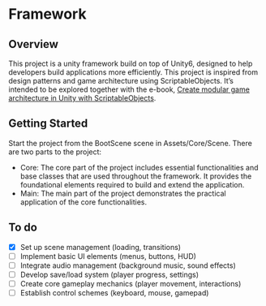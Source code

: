 # Framework

## Overview
This project is a unity framework build on top of Unity6, designed to help developers build applications more efficiently. This  project is inspired from design patterns and game architecture using ScriptableObjects. It’s intended to be explored together with the e-book, [Create modular game architecture in Unity with ScriptableObjects](https://unity.com/resources/create-modular-game-architecture-with-scriptable-objects-ebook).

## Getting Started
Start the project from the BootScene scene in Assets/Core/Scene. There are two parts to the project:

- Core: 
The core part of the project includes essential functionalities and base classes that are used throughout the framework. It provides the foundational elements required to build and extend the application.
- Main:
The main part of the project demonstrates the practical application of the core functionalities.

## To do
- [x] Set up scene management (loading, transitions)
- [ ] Implement basic UI elements (menus, buttons, HUD)
- [ ] Integrate audio management (background music, sound effects)
- [ ] Develop save/load system (player progress, settings)
- [ ] Create core gameplay mechanics (player movement, interactions)
- [ ] Establish control schemes (keyboard, mouse, gamepad)
